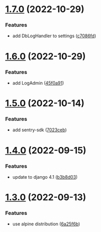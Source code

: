 # [1.7.0](https://github.com/ghorbani-mohammad/Crawler-Framework/compare/v1.6.0...v1.7.0) (2022-10-29)


### Features

* add DbLogHandler to settings ([c7086fd](https://github.com/ghorbani-mohammad/Crawler-Framework/commit/c7086fdc2e0195b40df2a4543268b10e7d4b87e2))



# [1.6.0](https://github.com/ghorbani-mohammad/Crawler-Framework/compare/v1.5.0...v1.6.0) (2022-10-29)


### Features

* add LogAdmin ([45f0a91](https://github.com/ghorbani-mohammad/Crawler-Framework/commit/45f0a917c0daa6f7648b5caa339e5c5de0a45079))



# [1.5.0](https://github.com/ghorbani-mohammad/Crawler-Framework/compare/v1.4.0...v1.5.0) (2022-10-14)


### Features

* add sentry-sdk ([7023ceb](https://github.com/ghorbani-mohammad/Crawler-Framework/commit/7023ceb2ec292ad71df545eb55dd4a4a5620ee7b))



# [1.4.0](https://github.com/ghorbani-mohammad/Crawler-Framework/compare/v1.3.0...v1.4.0) (2022-09-15)


### Features

* update to django 4.1 ([b3b8d03](https://github.com/ghorbani-mohammad/Crawler-Framework/commit/b3b8d03f9009afc60fce8f11b56da4154e10c1d3))



# [1.3.0](https://github.com/ghorbani-mohammad/Crawler-Framework/compare/v0.2.0...v1.3.0) (2022-09-13)


### Features

* use alpine distribution ([6a25f6b](https://github.com/ghorbani-mohammad/Crawler-Framework/commit/6a25f6b8446a52dbd86190a98320e90ebdfcec9f))



